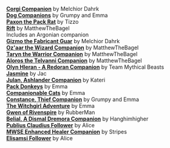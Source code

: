 [**Corgi Companion**](https://www.nexusmods.com/morrowind/mods/43985) by Melchior Dahrk  
[**Dog Companions**](http://lovkullen.net/Emma/DOGGY.htm) by Grumpy and Emma  
[**Paxon the Pack Rat**](https://www.nexusmods.com/morrowind/mods/45669) by Tizzo  
[**Rift**](https://www.nexusmods.com/morrowind/mods/44107) by MatthewTheBagel  
Includes an Argonian companion  
[**Gizmo the Fabricant Guar**](https://www.nexusmods.com/morrowind/mods/46587) by Melchior Dahrk  
[**Oz'aar the Wizard Companion**](https://www.nexusmods.com/morrowind/mods/44093) by MatthewTheBagel  
[**Taryn the Warrior Companion**](https://www.nexusmods.com/morrowind/mods/44087) by MatthewTheBagel  
[**Aloros the Telvanni Companion**](https://www.nexusmods.com/morrowind/mods/44069) by MatthewTheBagel  
[**Olyn Hleran - A Redoran Companion**](https://www.nexusmods.com/morrowind/mods/45197) by Team Mythical Beasts  
[**Jasmine**](https://www.nexusmods.com/morrowind/mods/43336) by Jac  
[**Julan, Ashlander Companion**](http://lovkullen.net/Emma/Kateri.htm) by Kateri  
[**Pack Donkeys**](http://lovkullen.net/Emma/Donkey.htm) by Emma  
[**Companionable Cats**](http://lovkullen.net/Emma/cats.htm) by Emma  
[**Constance, Thief Companion**](http://lovkullen.net/Emma/Constance.htm) by Grumpy and Emma  
[**The Witchgirl Adventure**](http://lovkullen.net/Emma/witchgirl.htm) by Emma  
[**Gwen of Rivenspire**](https://www.nexusmods.com/morrowind/mods/46960) by RubberMan   
[**Belial, A Dismal Dremora Companion**](https://www.nexusmods.com/morrowind/mods/44341) by Hanghimhigher  
[**Publius Claudius Follower**](https://www.nexusmods.com/morrowind/mods/46645) by Alice    
[**MWSE Enhanced Healer Companion**](https://www.nexusmods.com/morrowind/mods/48678) by Stripes  
[**Elisamsi Follower**](https://www.nexusmods.com/morrowind/mods/49326) by Alice  
